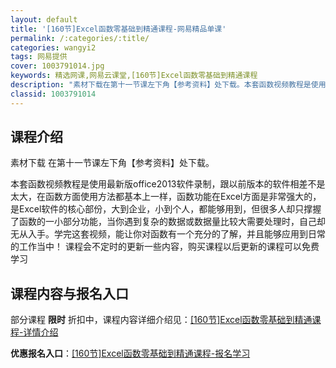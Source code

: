 ```yaml
---
layout: default
title: '[160节]Excel函数零基础到精通课程-网易精品单课'
permalink: /:categories/:title/
categories: wangyi2
tags: 网易提供
cover: 1003791014.jpg
keywords: 精选网课,网易云课堂,[160节]Excel函数零基础到精通课程
description: "素材下载在第十一节课左下角【参考资料】处下载。本套函数视频教程是使用最新版office2013软件录制，跟以前版本的软件相差不是太大，在函数方面使用方法都基本上一样，函数功能在Excel方面"
classid: 1003791014
---
```


## 课程介绍

素材下载
在第十一节课左下角【参考资料】处下载。

本套函数视频教程是使用最新版office2013软件录制，跟以前版本的软件相差不是太大，在函数方面使用方法都基本上一样，函数功能在Excel方面是非常强大的，是Excel软件的核心部份，大到企业，小到个人，都能够用到，但很多人却只撑握了函数的一小部分功能，当你遇到复杂的数据或数据量比较大需要处理时，自己却无从入手。学完这套视频，能让你对函数有一个充分的了解，并且能够应用到日常的工作当中！
课程会不定时的更新一些内容，购买课程以后更新的课程可以免费学习

## 课程内容与报名入口

部分课程 **限时** 折扣中，课程内容详细介绍见：[[160节]Excel函数零基础到精通课程-详情介绍](https://study.163.com/course/introduction/1003791014.htm?share=1&shareId=1025206652&utm_campaign=share&utm_medium=iphoneShare&utm_source=&utm_u=1025206652)

**优惠报名入口**：[[160节]Excel函数零基础到精通课程-报名学习](https://study.163.com/course/introduction/1003791014.htm?share=1&shareId=1025206652&utm_campaign=share&utm_medium=iphoneShare&utm_source=&utm_u=1025206652)

